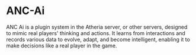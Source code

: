 # ANC-Ai
ANC Ai is a plugin system in the Atheria server, or other servers, designed to mimic real players' thinking and actions. It learns from interactions and records various data to evolve, adapt, and become intelligent, enabling it to make decisions like a real player in the game.
